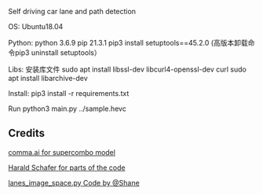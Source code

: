 Self driving car lane and path detection

OS:
Ubuntu18.04

Python:
python 3.6.9
pip 21.3.1 
pip3 install setuptools==45.2.0
(高版本卸载命令pip3 uninstall setuptools）

Libs:
安装库文件
sudo apt install libssl-dev libcurl4-openssl-dev curl
sudo apt install libarchive-dev

Install:
pip3 install -r requirements.txt

Run
python3 main.py  ../sample.hevc 

## Credits

[comma.ai for supercombo model](https://github.com/commaai/openpilot/blob/master/models/supercombo.keras)

[Harald Schafer for parts of the code](https://github.com/haraldschafer)

[lanes_image_space.py Code by @Shane](https://github.com/ShaneSmiskol)

